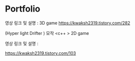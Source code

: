 # Portfolio


영상 링크 및 설명 : 3D game
https://kwaksh2319.tistory.com/282



(Hyper light Drifter ) 모작 <c++ > 2D game

영상 링크 및 설명 : 

https://kwaksh2319.tistory.com/103
